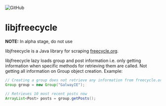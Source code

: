 ![GitHub](https://img.shields.io/github/license/pskenny/libjfreecycle)

# libjfreecycle

__NOTE:__ In alpha stage, do not use

libjfreecycle is a Java library for scraping [freecycle.org](https://www.freecycle.org/).

libjfreecycle lazy loads group and post information i.e. only getting information when specific methods for retrieving them are called. Not getting all information on Group object creation. Example:

```java
// Creating a group does not retrieve any information from freecycle.org
Group group = new Group("GalwayIE");

// Retrieves 10 most recent posts now
ArrayList<Post> posts = group.getPosts();
```
